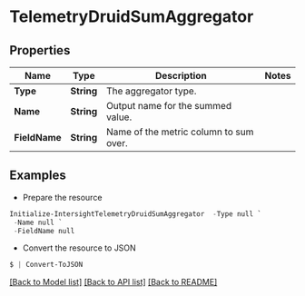 # TelemetryDruidSumAggregator
## Properties

Name | Type | Description | Notes
------------ | ------------- | ------------- | -------------
**Type** | **String** | The aggregator type. | 
**Name** | **String** | Output name for the summed value. | 
**FieldName** | **String** | Name of the metric column to sum over. | 

## Examples

- Prepare the resource
```powershell
Initialize-IntersightTelemetryDruidSumAggregator  -Type null `
 -Name null `
 -FieldName null
```

- Convert the resource to JSON
```powershell
$ | Convert-ToJSON
```

[[Back to Model list]](../README.md#documentation-for-models) [[Back to API list]](../README.md#documentation-for-api-endpoints) [[Back to README]](../README.md)

